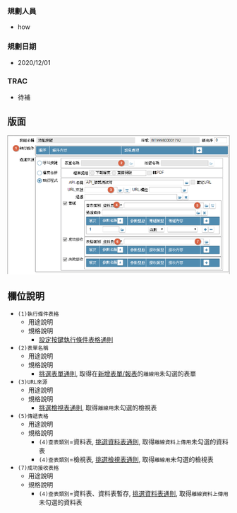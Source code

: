 ### <div id="user">規劃人員</div>
* how

### <div id="updatedate">規劃日期</div>
* 2020/12/01

### <div id="trac">TRAC</div>
* <ps>待補</ps> 

## <div id="layout">版面</div>
![pic][image_BAExecute]

## <div id="object-desc">欄位說明</div>
* `(1)執行條件表格`
    * 用途說明
    * 規格說明
        * [設定按鍵執行條件表格通則][link_ruledialog11]
* `(2)表單名稱`
    * 用途說明
    * 規格說明
        * [挑選表單通則][link_ruledialog6], 取得在[新增表單/報表][link_AddFormReport]的`離線用`未勾選的表單
* `(3)URL來源`
    * 用途說明
    * 規格說明
        * [挑選檢視表通則][link_ruledialog4], 取得`離線用`未勾選的檢視表
* `(5)傳遞表格`
    * 用途說明
    * 規格說明
        * `(4)查表類別`=資料表, [挑選資料表通則][link_ruledialog3], 取得`離線資料上傳用`未勾選的資料表
        * `(4)查表類別`=檢視表, [挑選檢視表通則][link_ruledialog4], 取得`離線用`未勾選的檢視表
* `(7)成功接收表格`
    * 用途說明
    * 規格說明
        * `(4)查表類別`=資料表、資料表暫存, [挑選資料表通則][link_ruledialog3], 取得`離線資料上傳用`未勾選的資料表
            
<!-- 圖片 -->
[image_BAExecute]:attachment/BAExecute.png

<!-- 超連結 -->
[link_ruledialog1]:/8.10.0/IDE/Specification/RulesDialog/README#ruledialog1 "共用通則_開啟單據/操作條件式通則"
[link_ruledialog3]:/8.10.0/IDE/Specification/RulesDialog/README#ruledialog3 "共用通則_開啟單據/挑選資料表通則"
[link_ruledialog4]:/8.10.0/IDE/Specification/RulesDialog/README#ruledialog4 "共用通則_開啟單據/挑選檢視表通則"
[link_ruledialog6]:/8.10.0/IDE/Specification/RulesDialog/README#ruledialog6 "共用通則_開啟單據/挑選表單通則"
[link_ruledialog11]:../RulesDialog/README#ruledialog11 "共用通則_開啟單據/設定按鍵執行條件表格通則"
[link_AddFormReport]:../Home/AddFormReport "新增表單/報表"